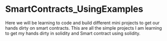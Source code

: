 # SmartContracts_UsingExamples
Here we will be learning to code and build different mini projects to get our hands dirty on smart contracts.
This are all the simple projects I am learning to get my hands dirty in solidity and Smart contract using solidity. 
